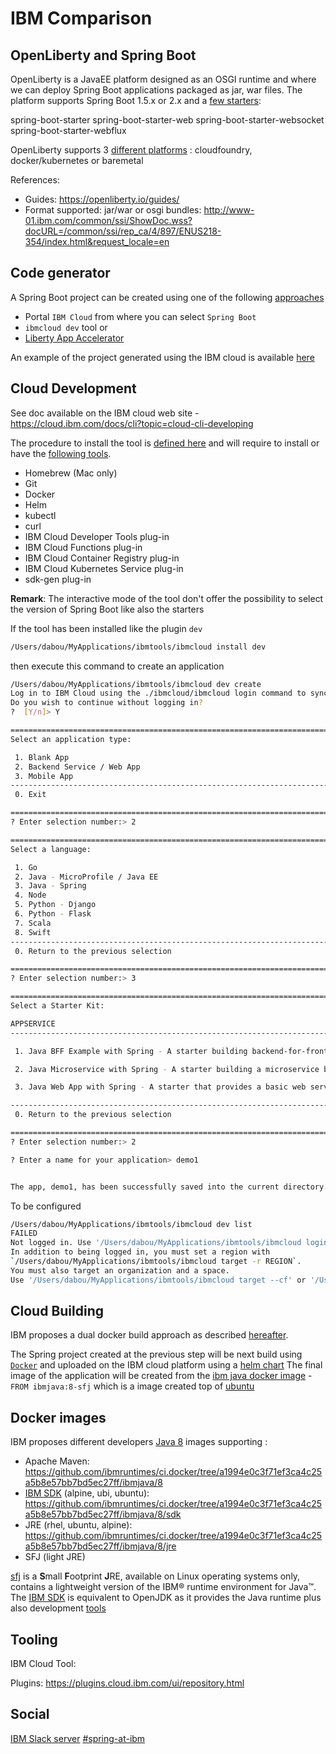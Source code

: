 # IBM Comparison

## OpenLiberty and Spring Boot
  
OpenLiberty is a JavaEE platform designed as an OSGI runtime and where we can deploy Spring Boot applications packaged as jar, war files.
The platform supports Spring Boot 1.5.x or 2.x  and a [few starters](https://www.ibm.com/support/knowledgecenter/en/SSD28V_9.0.0/com.ibm.websphere.wlp.core.doc/ae/rwlp_springboot.html):

spring-boot-starter
spring-boot-starter-web
spring-boot-starter-websocket
spring-boot-starter-webflux

OpenLiberty supports 3 [different platforms](https://www.ibm.com/cloud/blog/open-liberty-loves-spring) : cloudfoundry, docker/kubernetes or baremetal

References:

- Guides: https://openliberty.io/guides/
- Format supported: jar/war or osgi bundles: http://www-01.ibm.com/common/ssi/ShowDoc.wss?docURL=/common/ssi/rep_ca/4/897/ENUS218-354/index.html&request_locale=en

## Code generator

A Spring Boot project can be created using one of the following [approaches](https://developer.ibm.com/microservice-builder/2017/08/03/creating-new-java-microservice-microservice-builder/)
- Portal `IBM Cloud` from where you can select `Spring Boot`
- `ibmcloud dev` tool or
- [Liberty App Accelerator](http://liberty-app-accelerator.wasdev.developer.ibm.com/start/)

An example of the project generated using the IBM cloud is available [here](spring-project)

## Cloud Development

See doc available on the IBM cloud web site - https://cloud.ibm.com/docs/cli?topic=cloud-cli-developing

The procedure to install the tool is [defined here](https://cloud.ibm.com/docs/cli?topic=cloud-cli-ibmcloud-cli#ibmcloud-cli) and will require to install or have the [following tools](https://github.com/IBM-Cloud/ibm-cloud-developer-tools/blob/master/linux-installer/idt-installer).

- Homebrew (Mac only)
- Git
- Docker
- Helm
- kubectl
- curl
- IBM Cloud Developer Tools plug-in
- IBM Cloud Functions plug-in
- IBM Cloud Container Registry plug-in
- IBM Cloud Kubernetes Service plug-in
- sdk-gen plug-in 

**Remark**: The interactive mode of the tool don't offer the possibility to select the version of Spring Boot like also the starters

If the tool has been installed like the plugin `dev`

```bash
/Users/dabou/MyApplications/ibmtools/ibmcloud install dev
``` 

then execute this command to create an application

```bash
/Users/dabou/MyApplications/ibmtools/ibmcloud dev create
Log in to IBM Cloud using the ./ibmcloud/ibmcloud login command to synchronize your apps with the IBM Cloud dashboard, and to enable the use of IBM Cloud services in your app.
Do you wish to continue without logging in?
?  [Y/n]> Y

============================================================================================================================================================================================================================
Select an application type:

 1. Blank App
 2. Backend Service / Web App
 3. Mobile App
-----------------------------------------------------------------------
 0. Exit

============================================================================================================================================================================================================================
? Enter selection number:> 2

============================================================================================================================================================================================================================
Select a language:

 1. Go
 2. Java - MicroProfile / Java EE
 3. Java - Spring
 4. Node
 5. Python - Django
 6. Python - Flask
 7. Scala
 8. Swift
-----------------------------------------------------------------------
 0. Return to the previous selection

============================================================================================================================================================================================================================
? Enter selection number:> 3

============================================================================================================================================================================================================================
Select a Starter Kit:

APPSERVICE
----------------------------------------------------------------------------------------------------------------------------------------------------------------------------------------------------------------------------

 1. Java BFF Example with Spring - A starter building backend-for-frontend APIs in Java, using the Spring framework.

 2. Java Microservice with Spring - A starter building a microservice backend in Java, using the Spring framework.

 3. Java Web App with Spring - A starter that provides a basic web serving application in Java, using the Spring framework.

-----------------------------------------------------------------------
 0. Return to the previous selection

============================================================================================================================================================================================================================
? Enter selection number:> 2

? Enter a name for your application> demo1


The app, demo1, has been successfully saved into the current directory.
```

To be configured

```bash
/Users/dabou/MyApplications/ibmtools/ibmcloud dev list
FAILED
Not logged in. Use '/Users/dabou/MyApplications/ibmtools/ibmcloud login' to log in.
In addition to being logged in, you must set a region with
`/Users/dabou/MyApplications/ibmtools/ibmcloud target -r REGION`.
You must also target an organization and a space.
Use '/Users/dabou/MyApplications/ibmtools/ibmcloud target --cf' or '/Users/dabou/MyApplications/ibmtools/ibmcloud target -o ORG -s SPACE'
```

## Cloud Building

IBM proposes a dual docker build approach as described [hereafter](https://openliberty.io/blog/2018/07/02/creating-dual-layer-docker-images-for-spring-boot-apps.html).

The Spring project created at the previous step will be next build using [`Docker`](Dockerfile) and uploaded on the IBM cloud platform using a [helm chart](spring-project/chart)
The final image of the application will be created from the [ibm java docker image](https://hub.docker.com/_/ibmjava?tab=description) - `FROM ibmjava:8-sfj` which is a image created top
of [ubuntu](https://github.com/ibmruntimes/ci.docker/blob/a1994e0c3f71ef3ca4c25a5b8e57bb7bd5ec27ff/ibmjava/8/sfj/ubuntu/Dockerfile)

## Docker images

IBM proposes different developers [Java 8](https://github.com/ibmruntimes/ci.docker/tree/a1994e0c3f71ef3ca4c25a5b8e57bb7bd5ec27ff/ibmjava) images supporting :
- Apache Maven: https://github.com/ibmruntimes/ci.docker/tree/a1994e0c3f71ef3ca4c25a5b8e57bb7bd5ec27ff/ibmjava/8
- [IBM SDK](https://developer.ibm.com/javasdk/downloads/sdk8/) (alpine, ubi, ubuntu): https://github.com/ibmruntimes/ci.docker/tree/a1994e0c3f71ef3ca4c25a5b8e57bb7bd5ec27ff/ibmjava/8/sdk
- JRE (rhel, ubuntu, alpine): https://github.com/ibmruntimes/ci.docker/tree/a1994e0c3f71ef3ca4c25a5b8e57bb7bd5ec27ff/ibmjava/8/jre
- SFJ (light JRE)

[sfj](https://www.ibm.com/support/knowledgecenter/en/SSYKE2_8.0.0/com.ibm.java.80.doc/user/small_jre.html) is a **S**mall **F**ootprint **J**RE, available on Linux operating systems only, contains a lightweight version of the IBM® runtime environment for Java™.
The [IBM SDK](https://www.ibm.com/support/knowledgecenter/SSYKE2_8.0.0/com.ibm.java.80.doc/user/java_sdk.html) is equivalent to OpenJDK as it provides the Java runtime plus also development [tools](https://www.ibm.com/support/knowledgecenter/SSYKE2_8.0.0/com.ibm.java.80.doc/user/java_sdk.html)

## Tooling

IBM Cloud Tool: 

Plugins: https://plugins.cloud.ibm.com/ui/repository.html

## Social

[IBM Slack server](https://ibm-cloud-tech.slack.com)
[#spring-at-ibm](https://ibm-cloud-tech.slack.com/?redir=%2Fmessages%2FC85E8V4G1)